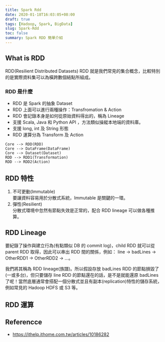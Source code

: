```yaml
---
title: Spark Rdd
date: 2020-01-18T16:03:05+08:00
draft: true
tags: [Hadoop, Spark, BigData]
slug: Spark-Rdd
toc: false
summary: Spark RDD 簡單介紹
---
```


## What is RDD

RDD(Resilient Distributed Datasets)
RDD 就是我們常見的集合概念，比較特別的是實際資料集可以為橫跨數個結點所組成。

### RDD 是什麼

- RDD 是 Spark 的抽象 Dataset
- RDD 上面可以進行兩種操作：Transfromation & Action
- RDD 會記錄本身是如何從原始資料得出的，稱為 Lineage
- 支援 Scala, Java 和 Python API ，方法類似操縱本地端的資料庫。
- 支援 long, int 及 String 形態
- RDD 運算分為 Transform 及 Action

```mermaid
Core --> RDD(RDD)
Core --> DataFrame(DataFrame)
Core --> Dataset(Dataset)
RDD --> RDD1(Transformation)
RDD --> RDD2(Action)
```

## RDD 特性

1. 不可更動(Immutable)\
   要讓資料容易用於分散式系統，Immutable 是關鍵的一環。
1. 彈性(Resilient)\
   分散式環境中忽然有節點失效是正常的，配合 RDD lineage 可以做各種推算。

## RDD Lineage

要紀錄了操作與建立行為(有點類似 DB 的 commit log)，child RDD 就可以從 parent RDD 取得，因此可以串出 RDD 間的關係，例如： line -> badLines -> OtherRDD1 -> OtherRDD2 -> ...。

我們將其稱為 RDD lineage(族譜)。所以假設存放 badLines RDD 的節點損毀了(一或多台)，但只要儲存 line RDD 的節點還在的話，是不是就能還原 badLines 了呢！當然底層通常會搭配一個分散式並且有副本(replication)特性的儲存系統，例如常見的 Hadoop HDFS 或 S3 等。

## RDD 運算

## Referencce

- <https://ithelp.ithome.com.tw/articles/10186282>
